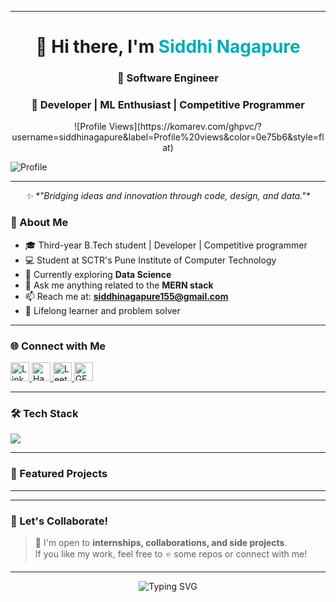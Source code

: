 
---
<!-- 🔥 GitHub Banner -->


<h1 align="center">👋 Hi there, I'm <span style="color:#00ADB5;">Siddhi Nagapure</span></h1>
<h3 align="center">🚀 Software Engineer</h3>
<h3 align="center">🚀 Developer | ML Enthusiast | Competitive Programmer</h3>
<p align="center">
 ![Profile Views](https://komarev.com/ghpvc/?username=siddhinagapure&label=Profile%20views&color=0e75b6&style=flat)


![Profile](https://github.com/user-attachments/assets/b5a069f8-2b46-49b0-9319-3dbe214b8370)

---

</p>

<p align="center"><em>
✨ *"Bridging ideas and innovation through code, design, and data."*</em></p>



### 💫 About Me
- 🎓 Third-year B.Tech student | Developer  | Competitive programmer
- 💻 Student at SCTR's Pune Institute of Computer Technology
- 🌱 Currently exploring **Data Science**
- 💬 Ask me anything related to the **MERN stack**  
- 📫 Reach me at: **siddhinagapure155@gmail.com**  
- 🧠 Lifelong learner and problem solver

---

### 🌐 Connect with Me
<p align="left">
  <a href="https://linkedin.com/in/Siddhi-nagapure-achievement" target="_blank">
    <img src="https://skillicons.dev/icons?i=linkedin" height="30" alt="LinkedIn" />
  </a>
  <a href="https://www.hackerrank.com/shalinikatore25" target="_blank">
    <img src="https://img.icons8.com/external-tal-revivo-green-tal-revivo/36/null/external-hackerrank-is-a-technology-company-that-focuses-on-competitive-programming-logo-green-tal-revivo.png" height="30" alt="HackerRank" />
  </a>
  <a href="https://www.leetcode.com/achievement.50" target="_blank">
    <img src="https://upload.wikimedia.org/wikipedia/commons/1/19/LeetCode_logo_black.png" height="30" alt="LeetCode" />
  </a>
  <a href="https://auth.geeksforgeeks.org/user/shalinikvprn" target="_blank">
    <img src="https://upload.wikimedia.org/wikipedia/commons/4/43/GeeksforGeeks.svg" height="30" alt="GFG" />
  </a>
</p>

---

### 🛠️ Tech Stack
<p align="left">
  <img src="https://skillicons.dev/icons?i=react,nodejs,express,mongodb,js,ts,java,git,github,html,css,ml,ai" />
</p>

---

### 💼 Featured Projects


---


---

### 🌟 Let's Collaborate!
> 💬 I'm open to **internships, collaborations, and side projects**.  
> If you like my work, feel free to ⭐ some repos or connect with me!

---

<!-- ✨ Typing animation -->
<p align="center">
  <img src="https://readme-typing-svg.herokuapp.com?font=Fira+Code&size=22&pause=1000&color=00ADB5&center=true&vCenter=true&width=500&lines=Happy+Coding!;Let's+Build+Together!;Thank+You+for+Visiting+💙" alt="Typing SVG" />
</p>

